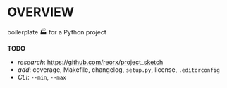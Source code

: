 # OVERVIEW

boilerplate 🏭 for a Python project

__TODO__

* _research_: https://github.com/reorx/project_sketch
* _add_: coverage, Makefile, changelog, `setup.py`, license, `.editorconfig`
* _CLI_: `--min`, `--max`
